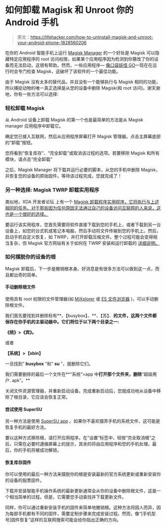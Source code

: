 # 如何卸载 Magisk 和 Unroot 你的 Android 手机

> 原文：<https://lifehacker.com/how-to-uninstall-magisk-and-unroot-your-android-phone-1828560206>

在你的 Android 智能手机上运行 [Magisk Manager](https://magiskmanager.com/) 的一个好处是 Magisk 可以隐藏特定应用程序的 root 访问权限，如果某个应用程序因为检测到你篡改了你的设备而无法启动，这很有帮助。然而，一些应用程序— [像口袋妖怪 GO](https://forum.xda-developers.com/apps/magisk/magisk-hide-pokemon-t3813961)—现在在运行时会专门检查 Magisk，这破坏了该软件的一个最佳功能。



由于 Magisk 没有太多的替代品，并且没有一个能够执行与 Magisk 相同的功能，所以捕捉动物的唯一真正选择是从您的设备中删除 Magisk(和 root 访问)。谢天谢地，你有一些方法可以选择:

### 轻松卸载 Magisk

从 Android 设备上卸载 Magisk 的第一个也是最简单的方法是从 Magisk manager 应用程序中卸载它。

确定您已接入互联网，然后从应用程序屏幕打开 Magisk 管理器。点击主屏幕底部的“卸载”按钮。

您将看到“恢复库存”、“完全卸载”或取消该过程的选项。若要移除 Magisk 和所有模块，请点击“完全卸载”

之后，Magisk Manager 将下载并运行必要的脚本，从您的手机中删除 Magisk，并恢复您的设备的原始固件。等待该过程完成，您就完成了！

### 另一种选择: Magisk TWRP 卸载实用程序

类似地，XDA 开发者论坛 上有一个 [Magisk 卸载程序实用程序，它将执行与上述相同的任务。对于那些因为任何原因无法通过自己的设备访问互联网的人来说，这也是一个很好的选择。](https://forum.xda-developers.com/apps/magisk/official-magisk-v7-universal-systemless-t3473445)

要运行该实用程序，您首先需要将软件直接下载到您的手机上，或者下载到另一台设备上，如您的台式机或笔记本电脑，然后手动将文件传输到您的手机上。然后，启动手机自定义恢复，如 TWRP，并打开卸载压缩文件。整个过程可能会变得相当复杂，但 Magisk 官方网站有关于如何在 TWRP 安装和运行卸载的 [详细说明。](https://magiskroot.net/uninstall-magisk-module-twrp/)

### 如何摆脱你的设备的根

Magisk 卸载后，下一步是撤销根本身。好消息是有很多方法可以做到这一点，而且都出奇的简单。

#### 手动删除根文件

使用具有 root 权限的文件管理器(如 [MiXplorer](https://labs.xda-developers.com/store/app/com.mixplorer) 或 [ES 文件浏览器](https://play.google.com/store/apps/details?id=com.estrongs.android.pop&hl=en_US) )，可以手动删除根文件。

我们首先要找到并删除标有**、【busybox】、**、【苏】、**的文件，这两个文件都保存在你手机的主驱动器中。它们将位于以下两个目录之一:**

**《统》>《宾》。**

或者

**【系统】>【xbin】**

一旦找到“ **busybox** ”和“ **su** ”，就删除它们。

我们需要删除的最后一个文件在**“系统”>app 中**打开那个文件夹，删除**“超级用户. apk”。**

关闭文件资源管理器，并重新启动设备。完成重新启动后，您就成功地从设备中移除了根目录，它应该会恢复正常。

#### 尝试使用 SuperSU

另一种方法是使用 [SuperSU app](http://www.supersu.com/) 。如果你不喜欢摆弄手机的系统文件，这可能是恢复手机的最好方法。

要以这种方式移除根，请打开应用程序。在“设置”标签中，轻按“完全取消根”之后，只需在必要时遵循屏幕上的提示，其余的将由应用程序和您的手机处理。最后，你的手机将被成功解锁。

#### 恢复库存固件

你可以使用的最后一种方法来摆脱你的根是安装最新的官方系统更新或重新安装你的设备的股票固件。

下载并安装智能手机操作系统的最新更新通常会从你的设备中删除根文件，这是一个相当简单的过程。但是，它需要您手动查找并下载更新文件。

同样，你可以通过重新安装手机的固件来简单地撤销根。这种方法将因人而异，因为每部手机都有不同的固件，需要定制步骤来完成安装过程。然而，像“[手机型号]固件恢复”这样的互联网搜索可能会给你指出正确的方向。